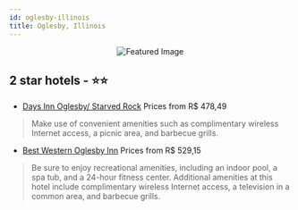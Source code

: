 ```yaml
---
id: oglesby-illinois
title: Oglesby, Illinois
---
```


<center><img src="https://i.travelapi.com/hotels/1000000/30000/21100/21068/007e34ac_z.jpg" alt="Featured Image" /></center>


##  2 star hotels - ⭐️⭐️

-    [Days Inn Oglesby/ Starved Rock](https://us.hurb.com/hotels/oglesby/days-inn-oglesby-starved-rock-JNP-JP081213?cmp=18055) Prices from R$ 478,49
   > Make use of convenient amenities such as complimentary wireless Internet access, a picnic area, and barbecue grills.
-    [Best Western Oglesby Inn](https://us.hurb.com/hotels/oglesby/best-western-oglesby-inn-JNP-JP081212?cmp=18055) Prices from R$ 529,15
   > Be sure to enjoy recreational amenities, including an indoor pool, a spa tub, and a 24-hour fitness center. Additional amenities at this hotel include complimentary wireless Internet access, a television in a common area, and barbecue grills.
